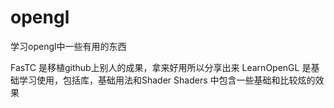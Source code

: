 # opengl
学习opengl中一些有用的东西

FasTC 是移植github上别人的成果，拿来好用所以分享出来
LearnOpenGL 是基础学习使用，包括库，基础用法和Shader
Shaders 中包含一些基础和比较炫的效果
